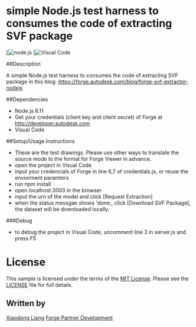 simple Node.js test harness to consumes the code of extracting SVF package
=============================

[![node.js](https://img.shields.io/badge/node.js-6.11.1-yellow.svg)
[![Visual Code](https://img.shields.io/badge/VisualCode-1.17.2-yellowgreen.svg) 


##Description

A simple Node.js test harness to consumes the code of extracting SVF package in this blog: https://forge.autodesk.com/blog/forge-svf-extractor-nodejs

##Dependencies
* Node.js 6.11 
* Get your credentials (client key and client secret) of Forge at http://developer.autodesk.com 
* Visual Code 


##Setup/Usage Instructions

* These are the test drawings. Please use other ways to translate the source mode  to the format for Forge Viewer in advance.
* open the project in Visual Code
* input your credencials of Forge in line 6,7 of credentials.js, or reuse the enviorment paramters
* run npm install
* open localhost:3003 in the browser
* input the urn of the model and click [Request Extraction]
* when the status messgae shows 'done;, click [Download SVF Package], the dataset will be downloaded locally.

###Debug
 * to debug the project in Visual Code, uncomment line 3 in server.js and press F5 
  
# License

This sample is licensed under the terms of the [MIT License](http://opensource.org/licenses/MIT).
Please see the [LICENSE](LICENSE) file for full details.


## Written by

[Xiaodong Liang](https://github.com/xiaodongliang/) [Forge Partner Development](http://forge.autodesk.com)


